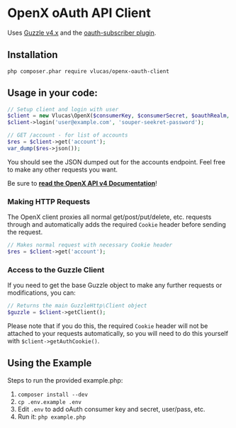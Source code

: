OpenX oAuth API Client
======================

Uses [Guzzle v4.x](https://github.com/guzzle/guzzle/tree/4.2.3) and the
[oauth-subscriber plugin](https://github.com/guzzle/oauth-subscriber).

## Installation

```
php composer.phar require vlucas/openx-oauth-client
```

## Usage in your code:

```php
// Setup client and login with user
$client = new Vlucas\OpenX($consumerKey, $consumerSecret, $oauthRealm, 'http://ox-ui.example.com/ox/4.0/');
$client->login('user@example.com', 'souper-seekret-password');

// GET /account - for list of accounts
$res = $client->get('account');
var_dump($res->json());
```

You should see the JSON dumped out for the accounts endpoint. Feel free to make
any other requests you want.

Be sure to [**read the OpenX API v4 Documentation**](http://docs.openx.com/api/)!

### Making HTTP Requests

The OpenX client proxies all normal get/post/put/delete, etc. requests through
and automatically adds the required `Cookie` header before sending the request.

```php
// Makes normal request with necessary Cookie header
$res = $client->get('account');
```

### Access to the Guzzle Client

If you need to get the base Guzzle object to make any further requests or
modifications, you can:

```php
// Returns the main GuzzleHttp\Client object
$guzzle = $client->getClient();
```

Please note that if you do this, the required `Cookie` header will not be
attached to your requests automatically, so you will need to do this yourself
with `$client->getAuthCookie()`.

## Using the Example
Steps to run the provided example.php:

1. `composer install --dev`
2. `cp .env.example .env`
3. Edit `.env` to add oAuth consumer key and secret, user/pass, etc.
4. Run it: `php example.php`


